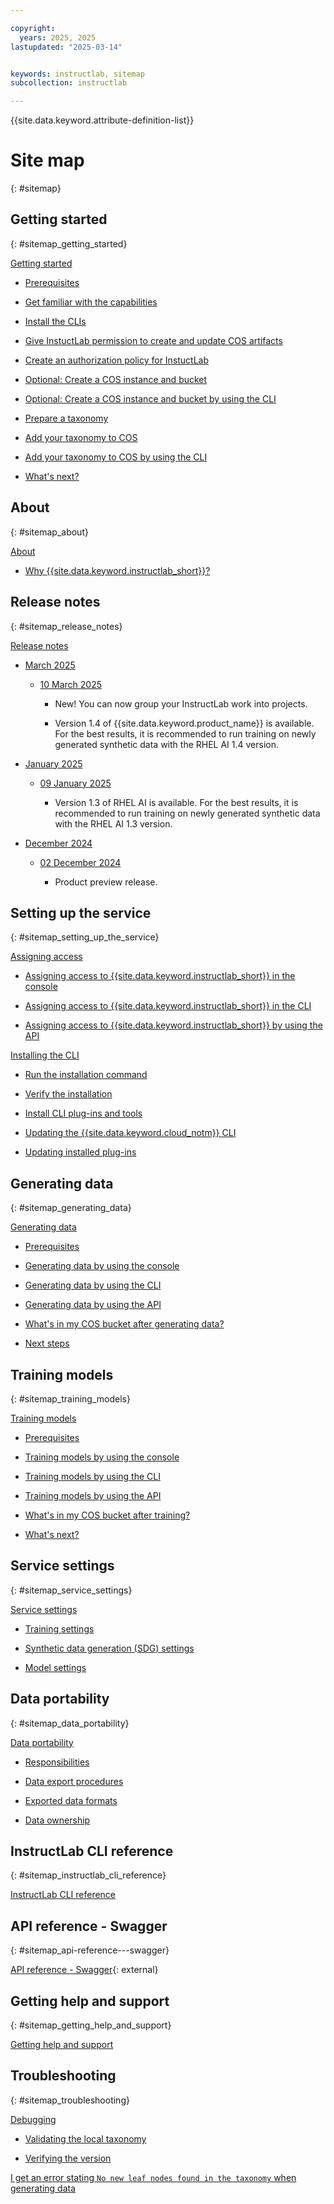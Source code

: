```yaml
---

copyright:
  years: 2025, 2025
lastupdated: "2025-03-14"


keywords: instructlab, sitemap
subcollection: instructlab

---
```


{{site.data.keyword.attribute-definition-list}}

# Site map
{: #sitemap}





## Getting started
{: #sitemap_getting_started}


[Getting started](/docs/instructlab?topic=instructlab-getting-started#getting-started)

* [Prerequisites](/docs/instructlab?topic=instructlab-getting-started#instructlab-pre)

* [Get familiar with the capabilities](/docs/instructlab?topic=instructlab-getting-started#get-familiar)

* [Install the CLIs](/docs/instructlab?topic=instructlab-getting-started&interface=cli#cli-install)

* [Give InstuctLab permission to create and update COS artifacts](/docs/instructlab?topic=instructlab-getting-started&interface=cli#storage-auth-cli)

* [Create an authorization policy for InstuctLab](/docs/instructlab?topic=instructlab-getting-started&interface=ui#storage-auth-ui)

* [Optional: Create a COS instance and bucket](/docs/instructlab?topic=instructlab-getting-started&interface=ui#cos-create-manual)

* [Optional: Create a COS instance and bucket by using the CLI](/docs/instructlab?topic=instructlab-getting-started&interface=cli#storage-manual-cli)

* [Prepare a taxonomy](/docs/instructlab?topic=instructlab-getting-started&interface=cli#taxonomy)

* [Add your taxonomy to COS](/docs/instructlab?topic=instructlab-getting-started&interface=ui#taxonomy-add-ui)

* [Add your taxonomy to COS by using the CLI](/docs/instructlab?topic=instructlab-getting-started&interface=cli#taxonomy-add-cli)

* [What's next?](/docs/instructlab?topic=instructlab-getting-started&interface=cli#next)


## About
{: #sitemap_about}


[About](/docs/instructlab?topic=instructlab-about#about)

* [Why {{site.data.keyword.instructlab_short}}?](/docs/instructlab?topic=instructlab-about#benefits)


## Release notes
{: #sitemap_release_notes}


[Release notes](/docs/instructlab?topic=instructlab-release-notes#release-notes)

* [March 2025](/docs/instructlab?topic=instructlab-release-notes#mar25)

    * [10 March 2025](/docs/instructlab?topic=instructlab-release-notes#10mar25)

        * New! You can now group your InstructLab work into projects.

        * Version 1.4 of {{site.data.keyword.product_name}} is available. For the best results, it is recommended to run training on newly generated synthetic data with the RHEL AI 1.4 version.

* [January 2025](/docs/instructlab?topic=instructlab-release-notes#jan25)

    * [09 January 2025](/docs/instructlab?topic=instructlab-release-notes#09jan25)

        * Version 1.3 of RHEL AI is available. For the best results, it is recommended to run training on newly generated synthetic data with the RHEL AI 1.3 version.

* [December 2024](/docs/instructlab?topic=instructlab-release-notes#dec24)

    * [02 December 2024](/docs/instructlab?topic=instructlab-release-notes#02dec24)

        * Product preview release.


## Setting up the service
{: #sitemap_setting_up_the_service}


[Assigning access](/docs/instructlab?topic=instructlab-iam-docs-template#iam-docs-template)

* [Assigning access to {{site.data.keyword.instructlab_short}} in the console](/docs/instructlab?topic=instructlab-iam-docs-template&interface=ui#assign-access-console)

* [Assigning access to {{site.data.keyword.instructlab_short}} in the CLI](/docs/instructlab?topic=instructlab-iam-docs-template&interface=cli#assign-access-cli)

* [Assigning access to {{site.data.keyword.instructlab_short}} by using the API](/docs/instructlab?topic=instructlab-iam-docs-template&interface=api#assign-access-api)

[Installing the CLI](/docs/instructlab?topic=instructlab-cli-install#cli-install)

* [Run the installation command](/docs/instructlab?topic=instructlab-cli-install#cli-install-include-step1-install-idt)

* [Verify the installation](/docs/instructlab?topic=instructlab-cli-install#cli-install-include-step2-verify-idt)

* [Install CLI plug-ins and tools](/docs/instructlab?topic=instructlab-cli-install#cli-install-include-step3-install-idt-manually)

* [Updating the {{site.data.keyword.cloud_notm}} CLI](/docs/instructlab?topic=instructlab-cli-install#cli-install-include-update-ibmcloud-cli)

* [Updating installed plug-ins](/docs/instructlab?topic=instructlab-cli-install#cli-install-include-cli-update-plugin)


## Generating data
{: #sitemap_generating_data}


[Generating data](/docs/instructlab?topic=instructlab-data-generate#data-generate)

* [Prerequisites](/docs/instructlab?topic=instructlab-data-generate#data-generate-pre)

* [Generating data by using the console](/docs/instructlab?topic=instructlab-data-generate&interface=ui#data-generate-ui)

* [Generating data by using the CLI](/docs/instructlab?topic=instructlab-data-generate&interface=cli#data-generate-cli)

* [Generating data by using the API](/docs/instructlab?topic=instructlab-data-generate&interface=api#data-generate-api)

* [What's in my COS bucket after generating data?](/docs/instructlab?topic=instructlab-data-generate&interface=api#data-bucket)

* [Next steps](/docs/instructlab?topic=instructlab-data-generate&interface=api#next-data)


## Training models
{: #sitemap_training_models}


[Training models](/docs/instructlab?topic=instructlab-model-train#model-train)

* [Prerequisites](/docs/instructlab?topic=instructlab-model-train#model-train-pre)

* [Training models by using the console](/docs/instructlab?topic=instructlab-model-train&interface=ui#model-train-ui)

* [Training models by using the CLI](/docs/instructlab?topic=instructlab-model-train&interface=cli#model-train-cli)

* [Training models by using the API](/docs/instructlab?topic=instructlab-model-train&interface=api#model-train-api)

* [What's in my COS bucket after training?](/docs/instructlab?topic=instructlab-model-train&interface=api#model-bucket)

* [What's next?](/docs/instructlab?topic=instructlab-model-train&interface=api#next-model)


## Service settings
{: #sitemap_service_settings}


[Service settings](/docs/instructlab?topic=instructlab-service-settings#service-settings)

* [Training settings](/docs/instructlab?topic=instructlab-service-settings#training-defaults)

* [Synthetic data generation (SDG) settings](/docs/instructlab?topic=instructlab-service-settings#sdg-defaults)

* [Model settings](/docs/instructlab?topic=instructlab-service-settings#model-defaults)


## Data portability
{: #sitemap_data_portability}


[Data portability](/docs/instructlab?topic=instructlab-data-portability#data-portability)

* [Responsibilities](/docs/instructlab?topic=instructlab-data-portability#data-portability-responsibilities)

* [Data export procedures](/docs/instructlab?topic=instructlab-data-portability#data-portability-procedures)

* [Exported data formats](/docs/instructlab?topic=instructlab-data-portability#data-portability-data-formats)

* [Data ownership](/docs/instructlab?topic=instructlab-data-portability#data-portability-ownership)


## InstructLab CLI reference
{: #sitemap_instructlab_cli_reference}


[InstructLab CLI reference](/docs/instructlab?topic=instructlab-ilab-cli-ref#ilab-cli-ref)


## API reference - Swagger
{: #sitemap_api-reference---swagger}

[API reference - Swagger](https://us-east.instructlab.ibm.com/swagger-instructlab-api/#/){: external}


## Getting help and support
{: #sitemap_getting_help_and_support}


[Getting help and support](/docs/instructlab?topic=instructlab-get-help#get-help)


## Troubleshooting
{: #sitemap_troubleshooting}


[Debugging](/docs/instructlab?topic=instructlab-ts-debug#ts-debug)

* [Validating the local taxonomy](/docs/instructlab?topic=instructlab-ts-debug#local-taxonomy)

* [Verifying the version](/docs/instructlab?topic=instructlab-ts-debug#version)

[I get an error stating `No new leaf nodes found in the taxonomy` when generating data](/docs/instructlab?topic=instructlab-ts-no-new-leaf-nodes#ts-no-new-leaf-nodes)
